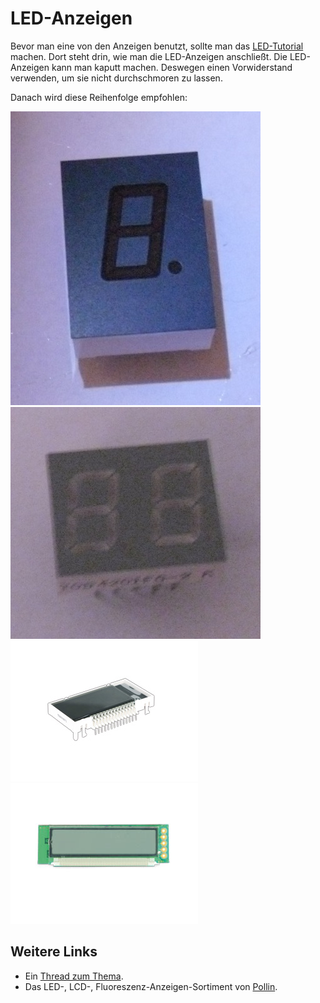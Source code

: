 LED-Anzeigen
============

Bevor man eine von den Anzeigen benutzt, sollte man das [LED-Tutorial](http://starthardware.org/) machen. Dort steht drin, wie man die LED-Anzeigen anschließt.
Die LED-Anzeigen kann man kaputt machen. Deswegen einen Vorwiderstand verwenden, um sie nicht durchschmoren zu lassen.


Danach wird diese Reihenfolge empfohlen:

[![LTS-4848JR](LTS-4848JR/LTS-4848JR.jpg)](LTS-4848JR)  
[![TOD4201FG](TOD4201FG/TOD4201FG.jpg)](TOD4201FG)  
[![WD-T1703L-7ELN](WD-T1703L-7ELN/Pollin/G121057.JPG)](WD-T1703L-7ELN)  
[![UC121902-TNARX-A](UC121902-TNARX-A/Pollin/G120586.JPG)](UC121902-TNARX-A)


Weitere Links
-------------

- Ein [Thread zum Thema](http://www.mikrocontroller.net/topic/354824).
- Das LED-, LCD-, Fluoreszenz-Anzeigen-Sortiment von [Pollin](http://www.pollin.de/shop/dt/ODk5OTkxOTk-/Bauelemente_Bauteile/Sortimente/Aktive_Bauteile/LED_LCD_Fluoreszenz_Anzeigen.html).
